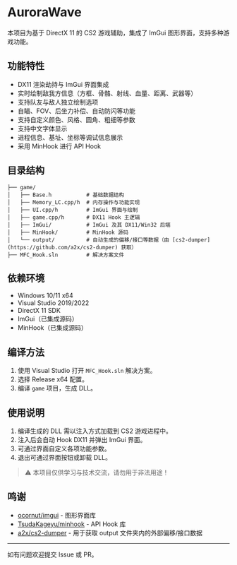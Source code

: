 # AuroraWave

本项目为基于 DirectX 11 的 CS2 游戏辅助，集成了 ImGui 图形界面，支持多种游戏功能。

## 功能特性
- DX11 渲染劫持与 ImGui 界面集成
- 实时绘制敌我方信息（方框、骨骼、射线、血量、距离、武器等）
- 支持队友与敌人独立绘制选项
- 自瞄、FOV、后坐力补偿、自动防闪等功能
- 支持自定义颜色、风格、圆角、粗细等参数
- 支持中文字体显示
- 进程信息、基址、坐标等调试信息展示
- 采用 MinHook 进行 API Hook

## 目录结构
```
├── game/
│   ├── Base.h           # 基础数据结构
│   ├── Memory_LC.cpp/h  # 内存操作与功能实现
│   ├── UI.cpp/h         # ImGui 界面与绘制
│   ├── game.cpp/h       # DX11 Hook 主逻辑
│   ├── ImGui/           # ImGui 及其 DX11/Win32 后端
│   ├── MinHook/         # MinHook 源码
│   └── output/          # 自动生成的偏移/接口等数据（由 [cs2-dumper](https://github.com/a2x/cs2-dumper) 获取）
├── MFC_Hook.sln         # 解决方案文件
```

## 依赖环境
- Windows 10/11 x64
- Visual Studio 2019/2022
- DirectX 11 SDK
- ImGui（已集成源码）
- MinHook（已集成源码）

## 编译方法
1. 使用 Visual Studio 打开 `MFC_Hook.sln` 解决方案。
2. 选择 Release x64 配置。
3. 编译 `game` 项目，生成 DLL。

## 使用说明
1. 编译生成的 DLL 需以注入方式加载到 CS2 游戏进程中。
2. 注入后会自动 Hook DX11 并弹出 ImGui 界面。
3. 可通过界面自定义各项功能参数。
4. 退出可通过界面按钮或卸载 DLL。

> ⚠️ 本项目仅供学习与技术交流，请勿用于非法用途！

## 鸣谢
- [ocornut/imgui](https://github.com/ocornut/imgui) - 图形界面库
- [TsudaKageyu/minhook](https://github.com/TsudaKageyu/minhook) - API Hook 库
- [a2x/cs2-dumper](https://github.com/a2x/cs2-dumper) - 用于获取 output 文件夹内的外部偏移/接口数据

---

如有问题欢迎提交 Issue 或 PR。
